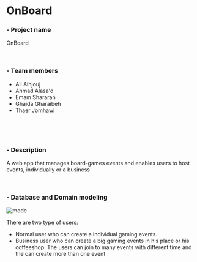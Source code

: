 # OnBoard

### - Project name

OnBoard

&nbsp;

### - Team members

* Ali Alhjouj
* Ahmad Alasa'd
* Emam Shararah
* Ghaida Gharaibeh
* Thaer Jomhawi

&nbsp;

&nbsp;

### - Description

A web app that manages board-games events and enables users to host events, individually or a business

&nbsp;


### - Database and Domain modeling 

![mode](https://i.imgur.com/d9q5My9.jpeg)

There are two type of users:
* Normal user who can create a individual gaming events.
* Business user who can create a big gaming events in his place or his coffeeshop.
The users can join to many events with different time and the can create more than one event
